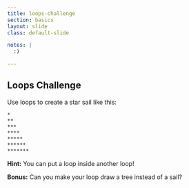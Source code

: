 ```yaml
---
title: loops-challenge
section: basics
layout: slide
class: default-slide

notes: |
  :)

---
```


## Loops Challenge

Use loops to create a star sail like this:

	*
	**
	***
	****
	*****
	******
	*******

**Hint:** You can put a loop inside another loop!

**Bonus:** Can you make your loop draw a tree instead of a sail?